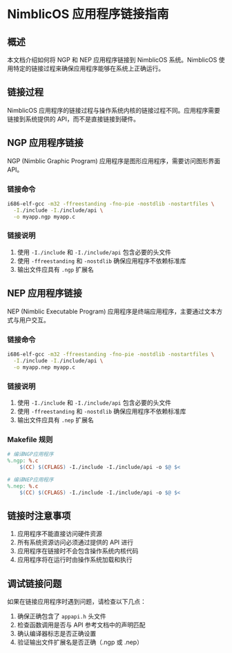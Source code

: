 # NimblicOS 应用程序链接指南

## 概述

本文档介绍如何将 NGP 和 NEP 应用程序链接到 NimblicOS 系统。NimblicOS 使用特定的链接过程来确保应用程序能够在系统上正确运行。

## 链接过程

NimblicOS 应用程序的链接过程与操作系统内核的链接过程不同。应用程序需要链接到系统提供的 API，而不是直接链接到硬件。

## NGP 应用程序链接

NGP (Nimblic Graphic Program) 应用程序是图形应用程序，需要访问图形界面 API。

### 链接命令

```bash
i686-elf-gcc -m32 -ffreestanding -fno-pie -nostdlib -nostartfiles \
  -I./include -I./include/api \
  -o myapp.ngp myapp.c
```

### 链接说明

1. 使用 `-I./include` 和 `-I./include/api` 包含必要的头文件
2. 使用 `-ffreestanding` 和 `-nostdlib` 确保应用程序不依赖标准库
3. 输出文件应具有 `.ngp` 扩展名

## NEP 应用程序链接

NEP (Nimblic Executable Program) 应用程序是终端应用程序，主要通过文本方式与用户交互。

### 链接命令

```bash
i686-elf-gcc -m32 -ffreestanding -fno-pie -nostdlib -nostartfiles \
  -I./include -I./include/api \
  -o myapp.nep myapp.c
```

### 链接说明

1. 使用 `-I./include` 和 `-I./include/api` 包含必要的头文件
2. 使用 `-ffreestanding` 和 `-nostdlib` 确保应用程序不依赖标准库
3. 输出文件应具有 `.nep` 扩展名

### Makefile 规则

```makefile
# 编译NGP应用程序
%.ngp: %.c
	$(CC) $(CFLAGS) -I./include -I./include/api -o $@ $<

# 编译NEP应用程序
%.nep: %.c
	$(CC) $(CFLAGS) -I./include -I./include/api -o $@ $<
```

## 链接时注意事项

1. 应用程序不能直接访问硬件资源
2. 所有系统资源访问必须通过提供的 API 进行
3. 应用程序在链接时不会包含操作系统内核代码
4. 应用程序将在运行时由操作系统加载和执行

## 调试链接问题

如果在链接应用程序时遇到问题，请检查以下几点：

1. 确保正确包含了 `appapi.h` 头文件
2. 检查函数调用是否与 API 参考文档中的声明匹配
3. 确认编译器标志是否正确设置
4. 验证输出文件扩展名是否正确（.ngp 或 .nep）
